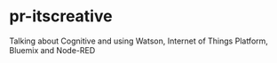 # pr-itscreative
Talking about Cognitive and using Watson, Internet of Things Platform, Bluemix and Node-RED
